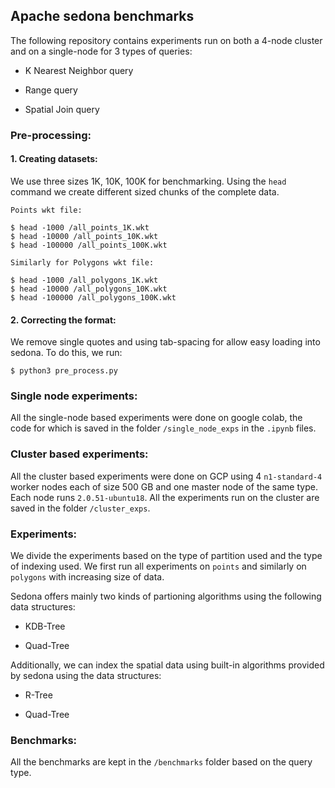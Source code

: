 
## Apache sedona benchmarks

  

The following repository contains experiments run on both a 4-node cluster and on a single-node for 3 types of queries:

- K Nearest Neighbor query

- Range query

- Spatial Join query

  
  

### Pre-processing:

  

#### 1. Creating datasets:

We use three sizes 1K, 10K, 100K for benchmarking. Using the `head` command we create different sized chunks of the complete data.

```
Points wkt file:

$ head -1000 /all_points_1K.wkt
$ head -10000 /all_points_10K.wkt
$ head -100000 /all_points_100K.wkt

Similarly for Polygons wkt file:

$ head -1000 /all_polygons_1K.wkt
$ head -10000 /all_polygons_10K.wkt
$ head -100000 /all_polygons_100K.wkt
```

#### 2. Correcting the format:

We remove single quotes and using tab-spacing for allow easy loading into sedona. To do this, we run:

```
$ python3 pre_process.py
```

### Single node experiments:

  

All the single-node based experiments were done on google colab, the code for which is saved in the folder `/single_node_exps` in the `.ipynb` files.

  
  

### Cluster based experiments:

  

All the cluster based experiments were done on GCP using 4 `n1-standard-4` worker nodes each of size 500 GB and one master node of the same type. Each node runs `2.0.51-ubuntu18`. All the experiments run on the cluster are saved in the folder `/cluster_exps`.

  
  

### Experiments:

  

We divide the experiments based on the type of partition used and the type of indexing used. We first run all experiments on `points` and similarly on `polygons` with increasing size of data.

  

Sedona offers mainly two kinds of partioning algorithms using the following data structures:

- KDB-Tree

- Quad-Tree

  

Additionally, we can index the spatial data using built-in algorithms provided by sedona using the data structures:

- R-Tree

- Quad-Tree

  
  

### Benchmarks:

  

All the benchmarks are kept in the `/benchmarks` folder based on the query type.